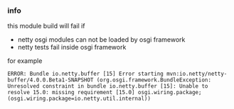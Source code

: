 ### info

this module build will fail if 
* netty osgi modules can not be loaded by osgi framework
* netty tests fail inside osgi framework

for example
```
ERROR: Bundle io.netty.buffer [15] Error starting mvn:io.netty/netty-buffer/4.0.0.Beta1-SNAPSHOT (org.osgi.framework.BundleException: Unresolved constraint in bundle io.netty.buffer [15]: Unable to resolve 15.0: missing requirement [15.0] osgi.wiring.package; (osgi.wiring.package=io.netty.util.internal))
```
